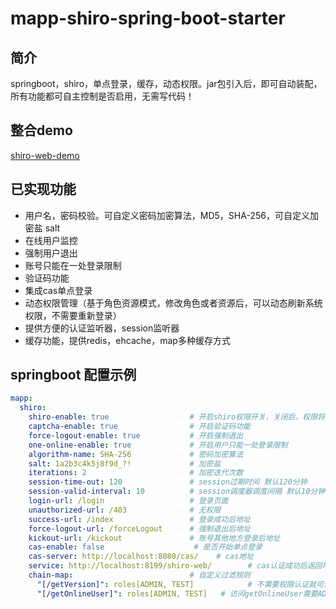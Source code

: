 # mapp-shiro-spring-boot-starter

## 简介
springboot，shiro，单点登录，缓存，动态权限。jar包引入后，即可自动装配，所有功能都可自主控制是否启用，无需写代码！

## 整合demo
[shiro-web-demo](https://github.com/mapengpeng/shiro-web-demo)

## 已实现功能

- 用户名，密码校验。可自定义密码加密算法，MD5，SHA-256，可自定义加密盐 salt
- 在线用户监控
- 强制用户退出
- 账号只能在一处登录限制
- 验证码功能
- 集成cas单点登录
- 动态权限管理（基于角色资源模式，修改角色或者资源后，可以动态刷新系统权限，不需要重新登录）
- 提供方便的认证监听器，session监听器
- 缓存功能，提供redis，ehcache，map多种缓存方式

## springboot 配置示例
```yaml
mapp:
  shiro:
    shiro-enable: true                  # 开启shiro权限开关，关闭后，权限将失效
    captcha-enable: true                # 开启验证码功能
    force-logout-enable: true           # 开启强制退出
    one-online-enable: true             # 开启用户只能一处登录限制
    algorithm-name: SHA-256             # 密码加密算法
    salt: 1a2b3c4k5j8f9d_?!             # 加密盐
    iterations: 2                       # 加密迭代次数
    session-time-out: 120               # session过期时间 默认120分钟
    session-valid-interval: 10          # session调度器调度间隔 默认10分钟
    login-url: /login                   # 登录页面
    unauthorized-url: /403              # 无权限
    success-url: /index                 # 登录成功后地址
    force-logout-url: /forceLogout      # 强制退出后地址
    kickout-url: /kickout               # 账号其他地方登录后地址
    cas-enable: false                    # 是否开始单点登录
    cas-server: http://localhost:8080/cas/    # cas地址
    service: http://localhost:8199/shiro-web/        # cas认证成功后返回地址
    chain-map:                          # 自定义过滤规则
      "[/getVersion]": roles[ADMIN, TEST]            # 不需要权限认证就可访问
      "[/getOnlineUser]": roles[ADMIN, TEST]   # 访问getOnlineUser需要ADMIN角色
```

